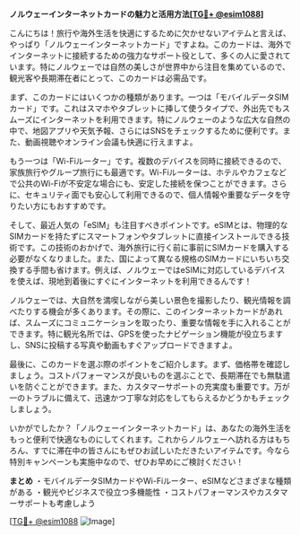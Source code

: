 **ノルウェーインターネットカードの魅力と活用方法[[TG💪+ @esim1088](https://t.me/s/esim1088)]**

こんにちは！旅行や海外生活を快適にするために欠かせないアイテムと言えば、やっぱり「ノルウェーインターネットカード」ですよね。このカードは、海外でインターネットに接続するための強力なサポート役として、多くの人に愛されています。特にノルウェーでは自然の美しさが世界中から注目を集めているので、観光客や長期滞在者にとって、このカードは必需品です。

まず、このカードにはいくつかの種類があります。一つは「モバイルデータSIMカード」です。これはスマホやタブレットに挿して使うタイプで、外出先でもスムーズにインターネットを利用できます。特にノルウェーのような広大な自然の中で、地図アプリや天気予報、さらにはSNSをチェックするために便利です。また、動画視聴やオンライン会議も快適に行えますよ。

もう一つは「Wi-Fiルーター」です。複数のデバイスを同時に接続できるので、家族旅行やグループ旅行にも最適です。Wi-Fiルーターは、ホテルやカフェなどで公共のWi-Fiが不安定な場合にも、安定した接続を保つことができます。さらに、セキュリティ面でも安心して利用できるので、個人情報や重要なデータを守りたい方にもおすすめです。

そして、最近人気の「eSIM」も注目すべきポイントです。eSIMとは、物理的なSIMカードを持たずにスマートフォンやタブレットに直接インストールできる技術です。この技術のおかげで、海外旅行に行く前に事前にSIMカードを購入する必要がなくなりました。また、国によって異なる規格のSIMカードにいちいち交換する手間も省けます。例えば、ノルウェーではeSIMに対応しているデバイスを使えば、現地到着後にすぐにインターネットを利用できるんです！

ノルウェーでは、大自然を満喫しながら美しい景色を撮影したり、観光情報を調べたりする機会が多くあります。その際に、このインターネットカードがあれば、スムーズにコミュニケーションを取ったり、重要な情報を手に入れることができます。特に観光名所では、GPSを使ったナビゲーション機能が役立ちますし、SNSに投稿する写真や動画もすぐアップロードできますよ。

最後に、このカードを選ぶ際のポイントをご紹介します。まず、価格帯を確認しましょう。コストパフォーマンスが良いものを選ぶことで、長期滞在でも無駄遣いを防ぐことができます。また、カスタマーサポートの充実度も重要です。万が一のトラブルに備えて、迅速かつ丁寧な対応をしてもらえるかどうかもチェックしましょう。

いかがでしたか？「ノルウェーインターネットカード」は、あなたの海外生活をもっと便利で快適なものにしてくれます。これからノルウェーへ訪れる方はもちろん、すでに滞在中の皆さんにもぜひお試しいただきたいアイテムです。今なら特別キャンペーンも実施中なので、ぜひお早めにご検討ください！

**まとめ**
・モバイルデータSIMカードやWi-Fiルーター、eSIMなどさまざまな種類がある
・観光やビジネスで役立つ多機能性
・コストパフォーマンスやカスタマーサポートも考慮しよう

[[TG💪+ @esim1088](https://t.me/s/esim1088) ![Image](https://i.postimg.cc/Y0z9fWf4/image.png)]